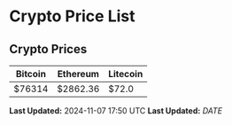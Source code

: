 # Crypto Price List

## Crypto Prices
| Bitcoin | Ethereum | Litecoin |
| ------- | -------- | -------- |
| $76314 | $2862.36 | $72.0 |
**Last Updated:** 2024-11-07 17:50 UTC
**Last Updated:** $DATE$
